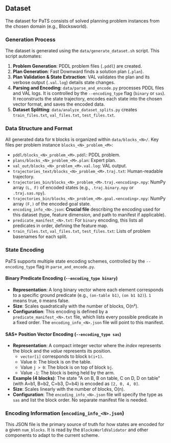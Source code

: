 ## Dataset

The dataset for PaTS consists of solved planning problem instances from the chosen domain (e.g., Blocksworld).

### Generation Process

The dataset is generated using the `data/generate_dataset.sh` script. This script automates:

1.  **Problem Generation**: PDDL problem files (`.pddl`) are created.
2.  **Plan Generation**: Fast Downward finds a solution plan (`.plan`).
3.  **Plan Validation & State Extraction**: VAL validates the plan and its verbose output (`.val.log`) details state changes.
4.  **Parsing and Encoding**: `data/parse_and_encode.py` processes PDDL files and VAL logs. It is controlled by the `--encoding_type` flag (`binary` or `sas`). It reconstructs the state trajectory, encodes each state into the chosen vector format, and saves the encoded data.
5.  **Dataset Splitting**: `data/analyze_dataset_splits.py` creates `train_files.txt`, `val_files.txt`, `test_files.txt`.

### Data Structure and Format

All generated data for `N` blocks is organized within `data/blocks_<N>/`. Key files per problem instance `blocks_<N>_problem_<M>`:

- `pddl/blocks_<N>_problem_<M>.pddl`: PDDL problem.
- `plans/blocks_<N>_problem_<M>.plan`: Expert plan.
- `val_out/blocks_<N>_problem_<M>.val.log`: VAL output.
- `trajectories_text/blocks_<N>_problem_<M>.traj.txt`: Human-readable trajectory.
- `trajectories_bin/blocks_<N>_problem_<M>.traj.<encoding>.npy`: NumPy array `(L, F)` of encoded states (e.g., `.traj.binary.npy` or `.traj.sas.npy`).
- `trajectories_bin/blocks_<N>_problem_<M>.goal.<encoding>.npy`: NumPy array `(F,)` of the encoded goal state.
- `encoding_info_<N>.json`: **Crucial file** describing the encoding used for this dataset (type, feature dimension, and path to manifest if applicable).
- `predicate_manifest_<N>.txt`: For `binary` encoding, this lists all predicates in order, defining the feature map.
- `train_files.txt`, `val_files.txt`, `test_files.txt`: Lists of problem basenames for each split.

### State Encoding

PaTS supports multiple state encoding schemes, controlled by the `--encoding_type` flag in `parse_and_encode.py`.

#### Binary Predicate Encoding (`--encoding_type binary`)

- **Representation**: A long binary vector where each element corresponds to a specific ground predicate (e.g., `(on-table b1)`, `(on b1 b2)`). `1` means true, `0` means false.
- **Size**: Scales quadratically with the number of blocks, O(n²).
- **Configuration**: This encoding is defined by a `predicate_manifest_<N>.txt` file, which lists every possible predicate in a fixed order. The `encoding_info_<N>.json` file will point to this manifest.

#### SAS+ Position Vector Encoding (`--encoding_type sas`)

- **Representation**: A compact integer vector where the _index_ represents the block and the _value_ represents its position.
  - `vector[i]` corresponds to block `b(i+1)`.
  - Value `0`: The block is on the table.
  - Value `j > 0`: The block is on top of block `bj`.
  - Value `-1`: The block is being held by the arm.
- **Example (4 blocks)**: The state "A on B, B on table, C on D, D on table" (with A=b1, B=b2, C=b3, D=b4) is encoded as `[2, 0, 4, 0]`.
- **Size**: Scales linearly with the number of blocks, O(n).
- **Configuration**: The `encoding_info_<N>.json` file will specify the type as `sas` and list the block order. No separate manifest file is needed.

### Encoding Information (`encoding_info_<N>.json`)

This JSON file is the primary source of truth for how states are encoded for a given `num_blocks`. It is read by the `BlocksWorldValidator` and other components to adapt to the current scheme.
